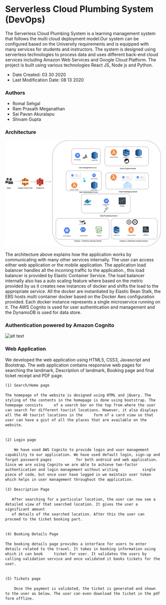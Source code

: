 # Serverless Cloud Plumbing System (DevOps) 

The Serverless Cloud Plumbing System is a learning management system that follows the multi cloud deployment model.Our system can be configured based on the University requirements and is equipped with many services for students and instructors. The system is designed using serverless technologies to process data and uses different back-end cloud services including Amazon Web Services and Google Cloud Platform. The project is built using various technologies React JS, Node js and Python.   


* Date Created: 03 30 2020
* Last Modification Date: 08 13 2020

### Authors

* Romal Sehgal 
* Ram Prasath Meganathan 
* Sai Pavan Akuralapu 
* Shivam Gupta


### Architecture 

![alt text](https://github.com/sehgalromal/Serverless-Cloud-Plumbing-System/blob/master/Architecture_Screenshots/Overall_Architecture.png)

The architecture above explains how the application works by communicating with many other services internally. The user can access either web application or the mobile application. The application load balancer handles all the incoming traffic to the application., this load balancer is provided by Elastic Container Service. The load balancer internally also has a auto scaling feature where based on the metric provided by us it creates new instances of docker and shifts the load to the appropriate service. All the docker are instantiated by Elastic Bean Stalk, the EBS hosts multi container docker based on the Docker Aws configuration provided. Each docker instance represents a single microservice running on it. The AWS Cognito is used for user authentication and management and the DynamoDB is used for data store. 


### Authentication powered by Amazon Cognito

![alt text](https://github.com/sehgalromal/CanadaTourismApplication/blob/master/Projects-Assets-Screenshots/image4.jpg?raw=true)

### Web Application 

We developed the web application using HTML5, CSS3, Javascript and Bootstrap. The web application contains responsive web pages for searching the landmark, Description of landmark, Booking page and final ticket receipt and PDF page.  

    (1) Search/Home page 
    
	The homepage of the website is designed using HTML and jQuery. The styling of the contents in the homepage is done using bootstrap. The homepage consists 	  of a search bar on the top from where the user can search for different tourist locations. However, it also displays all the 40 tourist locations in the 	   form of a card view so that user can have a gist of all the places that are available on the website.
	
   
    (2) Login page 
    
        We have used AWS Cognito to provide login and user management capability to our application. We have used default login, sign-up and forgot password pages   	     for both android and web application. Since we are using Cognito we are able to achieve two-factor authentication and login management without writing   	      single piece of code, but once user have logged in we maintain user token which helps in user management throughout the application.   
   
    (3) Description Page
    
       After searching for a particular location, the user can now see a detailed view of that searched location. It gives the user a significant amount 
       of details of the searched location. After this the user can proceed to the ticket booking part. 
      
   
    (4) Booking Details Page 
    
	The booking details page provides a interface for users to enter details related to the travel. It takes in booking information using which it can book 	ticket for user. It validates the users by calling validation service and once validated it books tickets for the user. 

   
    (5) Tickets page 
    
        Once the payment is validated, the ticket is generated and shown to the user as below. The user can even download the ticket in the pdf form offline. 
    










